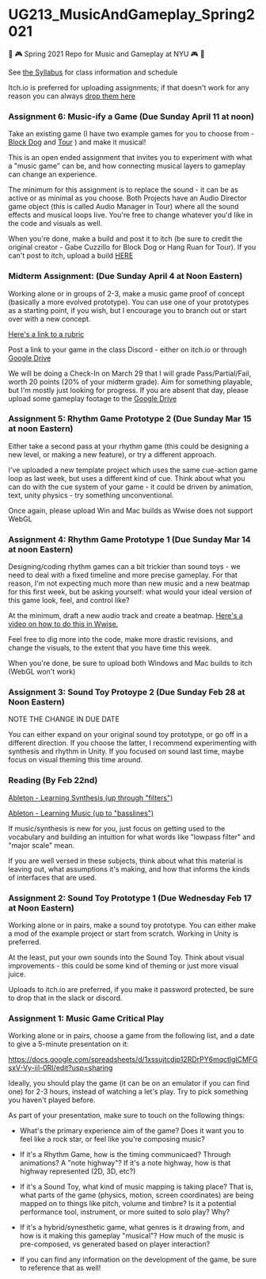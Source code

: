 # UG213_MusicAndGameplay_Spring2021
🎵 🎮 Spring 2021 Repo for Music and Gameplay at NYU 🎮 🎵

See [the Syllabus](https://github.com/8ude/UG213_MusicAndGameplay_Spring2021/blob/main/UG213-MusicAndGameplaySyllabus-Spring2021.pdf) for class information and schedule

Itch.io is preferred for uploading assignments; if that doesn't work for any reason you can always [drop them here](https://drive.google.com/drive/folders/1Y29kA2MScYa_VtVYYSdVY5pU5G8ttM7j?usp=sharing)

### Assignment 6: Music-ify a Game (Due Sunday April 11 at noon)

Take an existing game (I have two example games for you to choose from - [Block Dog](https://github.com/8ude/UG213_MusicAndGameplay_Spring2021/tree/main/BlockDog) and [Tour](https://github.com/8ude/UG213_MusicAndGameplay_Spring2021/tree/main/Tour) ) and make it musical!  

This is an open ended assignment that invites you to experiment with what a "music game" can be, and how connecting musical layers to gameplay can change an experience.

The minimum for this assignment is to replace the sound - it can be as active or as minimal as you choose. Both Projects have an Audio Director game object (this is called Audio Manager in Tour) where all the sound effects and musical loops live.  You're free to change whatever you'd like in the code and visuals as well.

When you're done, make a build and post it to itch (be sure to credit the original creator - Gabe Cuzzillo for Block Dog or Hang Ruan for Tour).  If you can't post to itch, upload a build [HERE](https://drive.google.com/drive/folders/1O7WtNXAtBMtJuk5FfoMsSs6I-RAoPmel?usp=sharing) 

### Midterm Assignment: (Due Sunday April 4 at Noon Eastern)

Working alone or in groups of 2-3, make a music game proof of concept (basically a more evolved prototype). You can use one of your prototypes as a starting point, if you wish, but I encourage you to branch out or start over with a new concept.

[Here's a link to a rubric](https://docs.google.com/document/d/1T-0OPe9g5o-F4LFVjnSCuShDYxzpuY7RWMrSzagJq2E/edit?usp=sharing)

Post a link to your game in the class Discord - either on itch.io or through [Google Drive](https://drive.google.com/drive/folders/1L6qY9uJ9o46hEq7Ucv_rLkNXBxcCwEqY?usp=sharing)

We will be doing a Check-In on March 29 that I will grade Pass/Partial/Fail, worth 20 points (20% of your midterm grade). Aim for something playable, but I'm mostly just looking for progress.  If you are absent that day, please upload some gameplay footage to the [Google Drive](https://drive.google.com/drive/folders/1A_LzMs15shKmtytZGon2AFiFfVxJLejo?usp=sharing)

### Assignment 5: Rhythm Game Prototype 2 (Due Sunday Mar 15 at noon Eastern)

Either take a second pass at your rhythm game (this could be designing a new level, or making a new feature), or try a different approach.  

I've uploaded a new template project which uses the same cue-action game loop as last week, but uses a different kind of cue.  Think about what you can do with the cue system of your game - it could be driven by animation, text, unity physics - try something unconventional. 

Once again, please upload Win and Mac builds as Wwise does not support WebGL

### Assignment 4: Rhythm Game Prototype 1 (Due Sunday Mar 14 at noon Eastern)

Designing/coding rhythm games can a bit trickier than sound toys - we need to deal with a fixed timeline and more precise gameplay.  For that reason, I'm not expecting much more than new music and a new beatmap for this first week, but be asking yourself: what would your ideal version of this game look, feel, and control like? 

At the minimum, draft a new audio track and create a beatmap.  [Here's a video on how to do this in Wwise.](https://drive.google.com/file/d/1SHUSfQ_lohI43cNPexuNy0EMBf6Jhr6u/view?usp=sharing)

Feel free to dig more into the code, make more drastic revisions, and change the visuals, to the extent that you have time this week. 

When you're done, be sure to upload both Windows and Mac builds to itch (WebGL won't work)

### Assignment 3: Sound Toy Protoype 2 (Due Sunday Feb 28 at Noon Eastern)

NOTE THE CHANGE IN DUE DATE

You can either expand on your original sound toy prototype, or go off in a different direction. If you choose the latter, I recommend experimenting with synthesis and rhythm in Unity.  If you focused on sound last time, maybe focus on visual theming this time around.


### Reading (By Feb 22nd)

[Ableton - Learning Synthesis (up through "filters")](https://learningsynths.ableton.com/en/synth-basics/changing-the-sound)

[Ableton - Learning Music (up to "basslines")](https://learningmusic.ableton.com/)

If music/synthesis is new for you, just focus on getting used to the vocabulary and building an intuition for what words like "lowpass filter" and "major scale" mean.

If you are well versed in these subjects, think about what this material is leaving out, what assumptions it's making, and how that informs the kinds of interfaces that are used.

### Assignment 2: Sound Toy Prototype 1 (Due Wednesday Feb 17 at Noon Eastern)

Working alone or in pairs, make a sound toy prototype.  You can either make a mod of the example project or start from scratch. Working in Unity is preferred.

At the least, put your own sounds into the Sound Toy.  Think about visual improvements - this could be some kind of theming or just more visual juice.

Uploads to itch.io are preferred, if you make it password protected, be sure to drop that in the slack or discord.



### Assignment 1: Music Game Critical Play

Working alone or in pairs, choose a game from the following list, and a date to give a 5-minute presentation on it:

https://docs.google.com/spreadsheets/d/1xssujtcdjp12RDrPY6mqctlglCMFGsxV-Vy-iil-0RI/edit?usp=sharing

Ideally, you should play the game (it can be on an emulator if you can find one) for 2-3 hours, instead of watching a let's play.  Try to pick something you haven't played before.

As part of your presentation, make sure to touch on the following things:

* What's the primary experience aim of the game?  Does it want you to feel like a rock star, or feel like you're composing music?

* If it's a Rhythm Game, how is the timing communicaed?  Through animations?  A "note highway"?  If it's a note highway, how is that highway represented (2D, 3D, etc?)

* If it's a Sound Toy, what kind of music mapping is taking place?  That is, what parts of the game (physics, motion, screen coordinates) are being mapped on to things like pitch, volume and timbre?  Is it a potential performance tool, instrument, or more suited to solo play?  Why?

* If it's a hybrid/synesthetic game, what genres is it drawing from, and how is it making this gameplay "musical"?  How much of the music is pre-composed, vs generated based on player interaction?

* If you can find any information on the development of the game, be sure to reference that as well!
